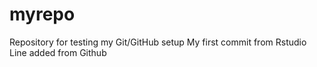 # myrepo
Repository for testing my Git/GitHub setup
My first commit from Rstudio
Line added from Github
